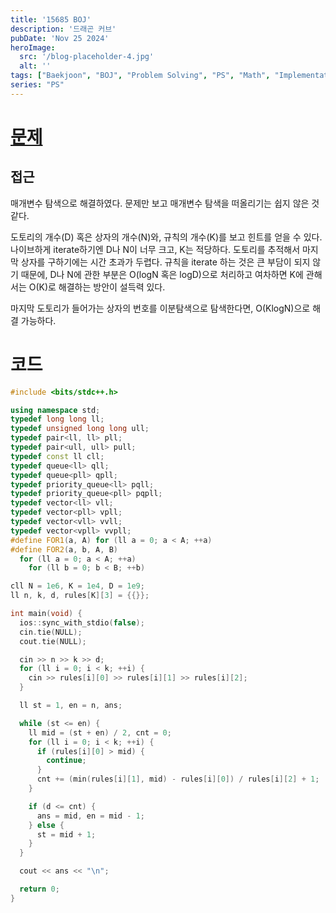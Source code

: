 ```yaml
---
title: '15685 BOJ'
description: '드래곤 커브'
pubDate: 'Nov 25 2024'
heroImage: 
  src: '/blog-placeholder-4.jpg'
  alt: ''
tags: ["Baekjoon", "BOJ", "Problem Solving", "PS", "Math", "Implementation"]
series: "PS"
---
```


# [문제](https://www.acmicpc.net/problem/15732)

## 접근

매개변수 탐색으로 해결하였다.
문제만 보고 매개변수 탐색을 떠올리기는 쉽지 않은 것 같다.

도토리의 개수(D) 혹은 상자의 개수(N)와, 규칙의 개수(K)를 보고 힌트를 얻을 수 있다.
나이브하게 iterate하기엔 D나 N이 너무 크고, K는 적당하다.
도토리를 추적해서 마지막 상자를 구하기에는 시간 초과가 두렵다.
규칙을 iterate 하는 것은 큰 부담이 되지 않기 때문에, D나 N에 관한 부분은 O(logN 혹은 logD)으로 
처리하고 여차하면 K에 관해서는 O(K)로 해결하는 방안이 설득력 있다.

마지막 도토리가 들어가는 상자의 번호를 이분탐색으로 탐색한다면, O(KlogN)으로 해결 가능하다.

# 코드

```cpp
#include <bits/stdc++.h>

using namespace std;
typedef long long ll;
typedef unsigned long long ull;
typedef pair<ll, ll> pll;
typedef pair<ull, ull> pull;
typedef const ll cll;
typedef queue<ll> qll;
typedef queue<pll> qpll;
typedef priority_queue<ll> pqll;
typedef priority_queue<pll> pqpll;
typedef vector<ll> vll;
typedef vector<pll> vpll;
typedef vector<vll> vvll;
typedef vector<vpll> vvpll;
#define FOR1(a, A) for (ll a = 0; a < A; ++a)
#define FOR2(a, b, A, B)                                                       \
  for (ll a = 0; a < A; ++a)                                                   \
    for (ll b = 0; b < B; ++b)

cll N = 1e6, K = 1e4, D = 1e9;
ll n, k, d, rules[K][3] = {{}};

int main(void) {
  ios::sync_with_stdio(false);
  cin.tie(NULL);
  cout.tie(NULL);

  cin >> n >> k >> d;
  for (ll i = 0; i < k; ++i) {
    cin >> rules[i][0] >> rules[i][1] >> rules[i][2];
  }

  ll st = 1, en = n, ans;

  while (st <= en) {
    ll mid = (st + en) / 2, cnt = 0;
    for (ll i = 0; i < k; ++i) {
      if (rules[i][0] > mid) {
        continue;
      }
      cnt += (min(rules[i][1], mid) - rules[i][0]) / rules[i][2] + 1;
    }

    if (d <= cnt) {
      ans = mid, en = mid - 1;
    } else {
      st = mid + 1;
    }
  }

  cout << ans << "\n";

  return 0;
}
```